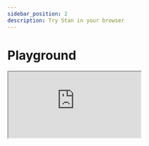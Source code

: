 ```yaml
---
sidebar_position: 2
description: Try Stan in your browser
---
```


# Playground

<iframe
  src="https://codesandbox.io/embed/wd93zp?view=editor+%2B+preview&module=%2Fsrc%2FApp.tsx"
  style={{
    width: '100%',
    height: '500px',
    border:0,
    borderRadius: '4px',
    overflow: 'hidden'
  }}
  title="stan-playground"
  allow="accelerometer; ambient-light-sensor; camera; encrypted-media; geolocation; gyroscope; hid; microphone; midi; payment; usb; vr; xr-spatial-tracking"
  sandbox="allow-forms allow-modals allow-popups allow-presentation allow-same-origin allow-scripts"
></iframe>
